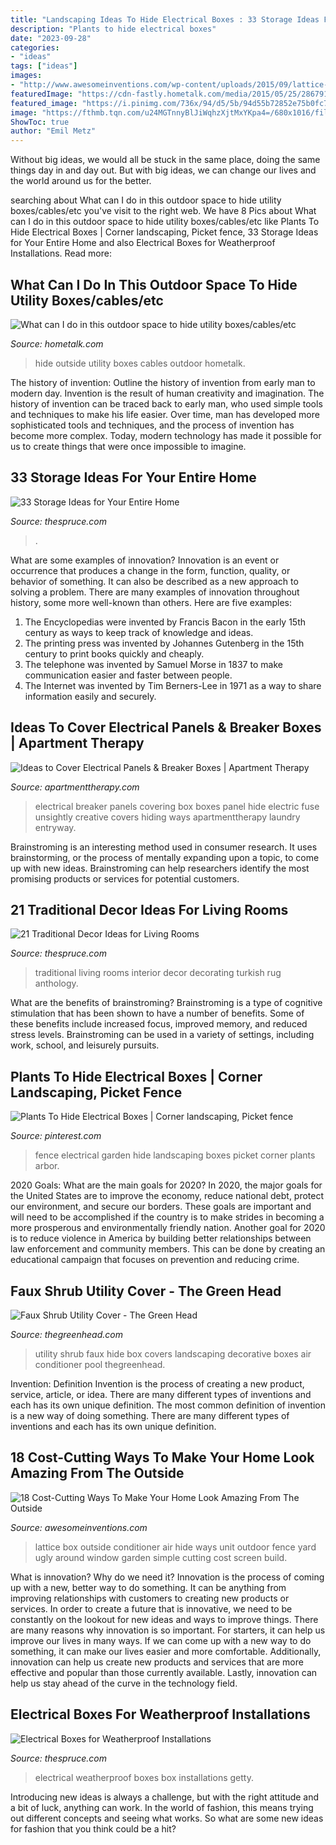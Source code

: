 ```yaml
---
title: "Landscaping Ideas To Hide Electrical Boxes : 33 Storage Ideas For Your Entire Home"
description: "Plants to hide electrical boxes"
date: "2023-09-28"
categories:
- "ideas"
tags: ["ideas"]
images:
- "http://www.awesomeinventions.com/wp-content/uploads/2015/09/lattice-box.jpg"
featuredImage: "https://cdn-fastly.hometalk.com/media/2015/05/25/2867914/q-decor-ideas-to-hide-utility-boxes-cables-outside-outdoor-living-patio.jpg?size=1200x628"
featured_image: "https://i.pinimg.com/736x/94/d5/5b/94d55b72852e75b0fc7cc41a5f3d9584--arbor-ideas-fence-ideas.jpg"
image: "https://fthmb.tqn.com/u24MGTnnyBlJiWqhzXjtMxYKpa4=/680x1016/filters:fill(auto,1)/DSC_0603-copy-5935c5d73df78c08abd46754.jpg"
ShowToc: true
author: "Emil Metz"
---
```



Without big ideas, we would all be stuck in the same place, doing the same things day in and day out. But with big ideas, we can change our lives and the world around us for the better.

	

		
searching about What can I do in this outdoor space to hide utility boxes/cables/etc you've visit to the right web. We have 8 Pics about What can I do in this outdoor space to hide utility boxes/cables/etc like Plants To Hide Electrical Boxes | Corner landscaping, Picket fence, 33 Storage Ideas for Your Entire Home and also Electrical Boxes for Weatherproof Installations. Read more:
		
    
## What Can I Do In This Outdoor Space To Hide Utility Boxes/cables/etc

<img loading=lazy src="https://cdn-fastly.hometalk.com/media/2015/05/25/2867914/q-decor-ideas-to-hide-utility-boxes-cables-outside-outdoor-living-patio.jpg?size=1200x628" onerror="this.onerror=null;this.src='https://tse2.mm.bing.net/th?id=OIP.IB1388JTuF0-dO6vyRUxSAHaD4&amp;pid=15.1';" alt="What can I do in this outdoor space to hide utility boxes/cables/etc">

_Source: hometalk.com_

>hide outside utility boxes cables outdoor hometalk. 

	

The history of invention: Outline the history of invention from early man to modern day.
Invention is the result of human creativity and imagination. The history of invention can be traced back to early man, who used simple tools and techniques to make his life easier. Over time, man has developed more sophisticated tools and techniques, and the process of invention has become more complex. Today, modern technology has made it possible for us to create things that were once impossible to imagine.

    
## 33 Storage Ideas For Your Entire Home

<img loading=lazy src="https://fthmb.tqn.com/u24MGTnnyBlJiWqhzXjtMxYKpa4=/680x1016/filters:fill(auto,1)/DSC_0603-copy-5935c5d73df78c08abd46754.jpg" onerror="this.onerror=null;this.src='https://tse4.mm.bing.net/th?id=OIP.Q_1m2-y0l8B4IEv42kRT7wHaLE&amp;pid=15.1';" alt="33 Storage Ideas for Your Entire Home">

_Source: thespruce.com_

>. 

	

What are some examples of innovation?
Innovation is an event or occurrence that produces a change in the form, function, quality, or behavior of something. It can also be described as a new approach to solving a problem. There are many examples of innovation throughout history, some more well-known than others. Here are five examples:
1. The Encyclopedias were invented by Francis Bacon in the early 15th century as ways to keep track of knowledge and ideas.
2. The printing press was invented by Johannes Gutenberg in the 15th century to print books quickly and cheaply.
3. The telephone was invented by Samuel Morse in 1837 to make communication easier and faster between people. 
4. The Internet was invented by Tim Berners-Lee in 1971 as a way to share information easily and securely. 

    
## Ideas To Cover Electrical Panels &amp; Breaker Boxes | Apartment Therapy

<img loading=lazy src="https://cdn.apartmenttherapy.info/image/upload/f_auto,q_auto:eco,w_730/at/archive/8f55ec7b4edb2ae6d11b50c5780590872537695b" onerror="this.onerror=null;this.src='https://tse1.mm.bing.net/th?id=OIP.1nhAqhSNXigZT3EtZ2jHtwHaLH&amp;pid=15.1';" alt="Ideas to Cover Electrical Panels &amp; Breaker Boxes | Apartment Therapy">

_Source: apartmenttherapy.com_

>electrical breaker panels covering box boxes panel hide electric fuse unsightly creative covers hiding ways apartmenttherapy laundry entryway. 

	

Brainstroming is an interesting method used in consumer research. It uses brainstorming, or the process of mentally expanding upon a topic, to come up with new ideas. Brainstroming can help researchers identify the most promising products or services for potential customers.

    
## 21 Traditional Decor Ideas For Living Rooms

<img loading=lazy src="https://fthmb.tqn.com/qQ0D0XdOxC4DqYWSNSlwJ6vnTvo%3D/960x0/filters:no_upscale():max_bytes(150000):strip_icc()/Picture3-5ae395aa8023b900362729da.jpg" onerror="this.onerror=null;this.src='https://tse3.mm.bing.net/th?id=OIP.Eg3VAtpiiLqr5Ey9dAfIXgHaE8&amp;pid=15.1';" alt="21 Traditional Decor Ideas for Living Rooms">

_Source: thespruce.com_

>traditional living rooms interior decor decorating turkish rug anthology. 

	

What are the benefits of brainstroming?
Brainstroming is a type of cognitive stimulation that has been shown to have a number of benefits. Some of these benefits include increased focus, improved memory, and reduced stress levels. Brainstroming can be used in a variety of settings, including work, school, and leisurely pursuits.

    
## Plants To Hide Electrical Boxes | Corner Landscaping, Picket Fence

<img loading=lazy src="https://i.pinimg.com/736x/94/d5/5b/94d55b72852e75b0fc7cc41a5f3d9584--arbor-ideas-fence-ideas.jpg" onerror="this.onerror=null;this.src='https://tse2.mm.bing.net/th?id=OIP.K4AuM2E356V_x7-PVIVLhAHaHa&amp;pid=15.1';" alt="Plants To Hide Electrical Boxes | Corner landscaping, Picket fence">

_Source: pinterest.com_

>fence electrical garden hide landscaping boxes picket corner plants arbor. 

	

2020 Goals: What are the main goals for 2020?
In 2020, the major goals for the United States are to improve the economy, reduce national debt, protect our environment, and secure our borders. These goals are important and will need to be accomplished if the country is to make strides in becoming a more prosperous and environmentally friendly nation. Another goal for 2020 is to reduce violence in America by building better relationships between law enforcement and community members. This can be done by creating an educational campaign that focuses on prevention and reducing crime.

    
## Faux Shrub Utility Cover - The Green Head

<img loading=lazy src="http://www.thegreenhead.com/imgs/faux-shrub-utility-cover-1.jpg" onerror="this.onerror=null;this.src='https://tse3.mm.bing.net/th?id=OIP.s36zPlc3T_SOi8aQv-PtEwHaLF&amp;pid=15.1';" alt="Faux Shrub Utility Cover - The Green Head">

_Source: thegreenhead.com_

>utility shrub faux hide box covers landscaping decorative boxes air conditioner pool thegreenhead. 

	

Invention: Definition
Invention is the process of creating a new product, service, article, or idea. There are many different types of inventions and each has its own unique definition. The most common definition of invention is a new way of doing something. There are many different types of inventions and each has its own unique definition.

    
## 18 Cost-Cutting Ways To Make Your Home Look Amazing From The Outside

<img loading=lazy src="http://www.awesomeinventions.com/wp-content/uploads/2015/09/lattice-box.jpg" onerror="this.onerror=null;this.src='https://tse4.mm.bing.net/th?id=OIP.Co59vf5Ln7FVxJyZYrixVgHaIp&amp;pid=15.1';" alt="18 Cost-Cutting Ways To Make Your Home Look Amazing From The Outside">

_Source: awesomeinventions.com_

>lattice box outside conditioner air hide ways unit outdoor fence yard ugly around window garden simple cutting cost screen build. 

	

What is innovation? Why do we need it?
Innovation is the process of coming up with a new, better way to do something. It can be anything from improving relationships with customers to creating new products or services. In order to create a future that is innovative, we need to be constantly on the lookout for new ideas and ways to improve things.
There are many reasons why innovation is so important. For starters, it can help us improve our lives in many ways. If we can come up with a new way to do something, it can make our lives easier and more comfortable. Additionally, innovation can help us create new products and services that are more effective and popular than those currently available. Lastly, innovation can help us stay ahead of the curve in the technology field.

    
## Electrical Boxes For Weatherproof Installations

<img loading=lazy src="https://www.thespruce.com/thmb/VjajPApJrtBjpJt_xR8s1ViVgFU=/1428x2099/filters:fill(auto,1)/GettyImages-485648112-5a935d796bf0690037bab6bc.jpg" onerror="this.onerror=null;this.src='https://tse2.mm.bing.net/th?id=OIP.RJX8btBua13VUgOaAj7IpQHaK4&amp;pid=15.1';" alt="Electrical Boxes for Weatherproof Installations">

_Source: thespruce.com_

>electrical weatherproof boxes box installations getty. 

	

Introducing new ideas is always a challenge, but with the right attitude and a bit of luck, anything can work. In the world of fashion, this means trying out different concepts and seeing what works. So what are some new ideas for fashion that you think could be a hit?

